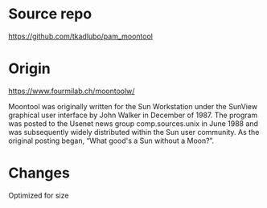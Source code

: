 # Source repo

https://github.com/tkadlubo/pam_moontool

# Origin

https://www.fourmilab.ch/moontoolw/

Moontool was originally written for the Sun Workstation under the SunView graphical user interface by John Walker in December of 1987. The program was posted to the Usenet news group comp.sources.unix in June 1988 and was subsequently widely distributed within the Sun user community. As the original posting began, “What good's a Sun without a Moon?”.

# Changes

Optimized for size
